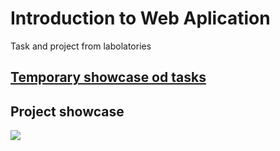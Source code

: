 # Introduction to Web Aplication

Task and project from labolatories

## [Temporary showcase od tasks](https://wokstym.github.io/IntrToWebAplic/)

## Project showcase
![](Wiki/res/presentation.gif)